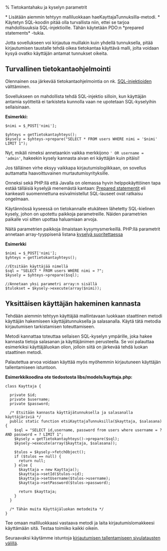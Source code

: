 % Tietokantahaku ja kyselyn parametrit
<!-- order: 6 -->

<summary>
* Lisätään aiemmin tehtyyn malliluokkaan haeKayttajaTunnuksilla-metodi.
* Käytetyn SQL-koodin pitää olla turvallista niin, ettei se tarjoa mahdollisuuksia SQL-injektioille. Tähän käytetään PDO:n *prepared statements* -tukia.
</summary>

Jotta sovellukseen voi kirjautua muillakin kuin yhdellä tunnuksella,
pitää kirjautumisen taustalle tehdä oikea tietokantaa käyttävä
malli, jolta voidaan kysyä ovatko käyttäjän antamat tunnukset oikeita.

## Turvallinen tietokantaohjelmointi

Olennainen osa järkevää tietokantaohjelmointia
on nk. [SQL-injektioiden](http://fi.wikipedia.org/wiki/SQL-injektio) välttäminen.

Sovellukseen on mahdollista tehdä SQL-injektio silloin, kun käyttäjän
antamia syötteitä ei tarkisteta kunnolla vaan ne upotetaan SQL-kyselyihin sellaisinaan.

**Esimerkki:**

~~~inlinephp
$nimi = $_POST['nimi'];

$yhteys = getTietokantayhteys();
$kysely = $yhteys->prepare("SELECT * FROM users WHERE nimi = '$nimi' LIMIT 1");
~~~

Nyt, mikäli nimeksi annetaankin vaikka merkkijono `' OR username = 'admin'`,
hakeekin kysely kannasta aivan eri käyttäjän kuin pitäisi!

Jos tälläinen virhe eksyy vaikkapa kirjautumislogiikkaan, on sovellus auttamatta haavoittuvainen murtautumisyrityksille.

Onneksi sekä PHP:llä että Javalla on olemassa hyvin helppokäyttöinen tapa
estää tälläisiä kyselyjä menemästä kantaan:
[Prepared statementit](http://en.wikipedia.org/wiki/Prepared_statement)
eli kankeasti suomennettuna esivalmistellut SQL-lauseet 
ovat ratkaisu ongelmaan.

Käytännössä kyseessä on tietokannalle etukäteen lähetetty 
SQL-kielinen kysely, johon on upotettu paikkoja parametreille.
Näiden parametrien paikalle voi sitten upottaa haluamiaan arvoja.

Näitä parametrien paikkoja ilmaistaan kysymysmerkeillä.
PHP:llä parametrit annetaan array-tyyppisenä listana [kyselyä suoritettaessa](http://php.net/manual/en/pdostatement.execute.php)

**Esimerkki** 

~~~inlinephp
$nimi = $_POST['nimi'];
$yhteys = getTietokantayhteys();

//Etsitään käyttäjää nimellä
$sql = "SELECT * FROM users WHERE nimi = ?";
$kysely = $yhteys->prepare($sql);

//Annetaan yksi parametri array:n sisällä
$tulokset = $kysely->execute(array($nimi));
~~~

## Yksittäisen käyttäjän hakeminen kannasta

Tehdään aiemmin tehtyyn käyttäjää mallintavaan luokkaan staattinen metodi
käyttäjän hakemiseen käyttäjätunnuksella ja salasanalla. Käytä tätä
metodia kirjautumisen tarkistamisen toteuttamiseen. 

Metodi kannattaa toteuttaa sellaisen SQL-kyselyn ympärille, joka 
hakee kannasta tietoja salasanan ja käyttäjänimen perusteella.
Se voi palauttaa esimerkiksi käyttäjäluokan olion,
jolloin siitä on järkevää tehdä luokan staattinen metodi.

Palautettua arvoa voidaan käyttää myös myöhemmin kirjautuneen käyttäjän tallentamiseen istuntoon.

**Esimerkkikoodina ote tiedostosta libs/models/kayttaja.php:**

~~~inlinephp
class Kayttaja {
  
  private $id;
  private $username;
  private $password;
  
  /* Etsitään kannasta käyttäjätunnuksella ja salasanalla käyttäjäriviä */
  public static function etsiKayttajaTunnuksilla($kayttaja, $salasana) {
    $sql = "SELECT id,username, password from users where username = ? AND password = ? LIMIT 1";
    $kysely = getTietokantayhteys()->prepare($sql);
    $kysely->execute(array($kayttaja, $salasana));

    $tulos = $kysely->fetchObject();
    if ($tulos == null) {
      return null;
    } else {
      $kayttaja = new Kayttaja(); 
      $kayttaja->setId($tulos->id);
      $kayttaja->setUsername($tulos->username);
      $kayttaja->setPassword($tulos->password);

      return $kayttaja;
    }
  }

  /* Tähän muita Käyttäjäluokan metodeita */
}
~~~

Tee omaan malliluokkaasi vastaava metodi ja laita kirjautumislomakkeesi käyttämään sitä. Testaa toimiiko kaikki oikein.

<next>

Seuraavaksi käytämme istuntoja [kirjautumisen tallentamiseen sivulatausten välillä](istunnot.html).

</next>
